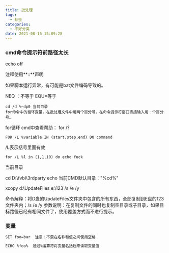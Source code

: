 ```yaml
---
title: 批处理
tags:
  - 标签
categories:
  - 不好分类
date: 2021-08-16 15:09:28
---
```


### cmd命令提示符前路径太长

echo off



注释使用**::**声明

如果脚本运行异常，有可能是bat文件编码导致的。

NEQ ：不等于 EQU=等于

```
cd /d %~dp0 当前目录
for命令中的循环变量，在批处理文件中用两个百分号，在命令提示符窗口直接输入用一个百分号。
```

for循环 cmd中查看帮助： for /?

```
FOR /L %variable IN (start,step,end) DO command
```

/L表示括号里面有效

```
for /L %l in (1,1,10) do echo fuck
```



当前目录

cd D:\fvbl\3rdparty
echo 当前CMD默认目录："%cd%"



xcopy d:\UpdateFiles e:\123 /s /e /y

命令解释：将D盘的UpdateFiles文件夹中包含的所有东西，全部复制到E盘的123文件夹内；/s /e /y 参数说明：在复制文件的同时也复制空目录或子目录，如果目标路径已经有相同文件了，使用覆盖方式而不进行提示。



### 变量

```bash
SET foo=bar  注意：不要在名称和值之间使用空格
```

```bash
ECHO %foo%  通过%运算符将变量名括起来读取变量值
```